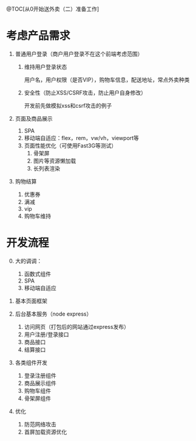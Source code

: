 @TOC[从0开始送外卖（二）准备工作]

# 考虑产品需求

1. 普通用户登录（商户用户登录不在这个前端考虑范围）

   1. 维持用户登录状态

      用户名，用户权限（是否VIP），购物车信息，配送地址，常点外卖种类

   2. 安全性（防止XSS/CSRF攻击，防止用户自身修改）

      开发前先做模拟xss和csrf攻击的例子

2. 页面及商品展示

   1. SPA
   2. 移动端自适应：flex，rem，vw/vh，viewport等
   3. 页面性能优化（可使用Fast3G等测试）
      1. 骨架屏
      2. 图片等资源懒加载
      3. 长列表渲染

3. 购物结算

   1. 优惠券
   2. 满减
   3. vip
   4. 购物车维持

# 开发流程

0. 大的调调：
   1. 函数式组件
   2. SPA
   3. 移动端自适应

1. 基本页面框架
2. 后台基本服务（node express）
   1. 访问网页（打包后的网站通过express发布）
   2. 用户注册/登录接口
   3. 商品接口
   4. 结算接口
3. 各类组件开发
   1. 登录注册组件
   2. 商品展示组件
   3. 购物车组件
   4. 骨架屏组件
4. 优化
   1. 防范网络攻击
   2. 首屏加载资源优化

